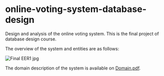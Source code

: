 # online-voting-system-database-design
Design and analysis of the online voting system.
This is the final project of database design course.

The overview of the system and entities are as follows:

![Final EER1 jpg](https://github.com/nikimajidifard/online-voting-system-database-design/assets/56204470/a7796785-f6c8-4fef-a72e-6f0eb5a69ae4)

The domain description of the system is available on [Domain.pdf](https://github.com/nikimajidifard/online-voting-system-database-design/files/12772756/Domain.pdf).





